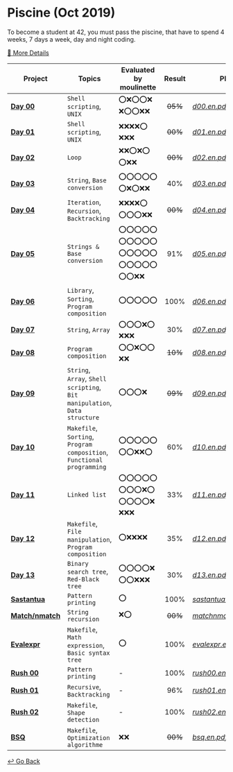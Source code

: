 # Piscine (Oct 2019)

To become a student at 42, you must pass the piscine, that have to spend 4 weeks, 7 days a week, day and night coding. 

[📖 More Details](https://www.42.us.org/program/piscine)

| Project            | Topics                                                       | Evaluated by moulinette                                      | Result  | PDF                    |
| ------------------ | ------------------------------------------------------------ | ------------------------------------------------------------ | :-----: | ---------------------- |
| [**Day 00**]       | `Shell scripting`, `UNIX`                                    | :o::x::o::o::x: :x::o::o::x::x:                              | ~~05%~~ | [*d00.en.pdf*]         |
| [**Day 01**]       | `Shell scripting`, `UNIX`                                    | :x::x::x::x::o: :x::x::x:                                    | ~~00%~~ | [*d01.en.pdf*]         |
| [**Day 02**]       | `Loop`                                                       | :x::x::o::x::o: :o::x::x:                                    | ~~00%~~ | [*d02.en.pdf*]         |
| [**Day 03**]       | `String`, `Base conversion`                                  | :o::o::o::o::o: :o::x::o::x::x:                              |   40%   | [*d03.en.pdf*]         |
| [**Day 04**]       | `Iteration`, `Recursion`, `Backtracking`                     | :x::x::x::x::o: :o::o::o::x::x:                              | ~~00%~~ | [*d04.en.pdf*]         |
| [**Day 05**]       | `Strings & Base conversion`                                  | :o::o::o::o::o: :o::o::o::o::o: :o::o::o::o::o: :o::o::o::o::o: :o::o::x::x: |   91%   | [*d05.en.pdf*]         |
| [**Day 06**]       | `Library`, `Sorting`, `Program composition`                  | :o::o::o::o::o:                                              |  100%   | [*d06.en.pdf*]         |
| [**Day 07**]       | `String`, `Array`                                            | :o::o::o::x::o: :x::x::x:                                    |   30%   | [*d07.en.pdf*]         |
| [**Day 08**]       | `Program composition`                                        | :o::o::x::o::o: :x::x:                                       | ~~10%~~ | [*d08.en.pdf*]         |
| [**Day 09**]       | `String`, `Array`, `Shell scripting`, `Bit manipulation`, `Data structure` | :o::o::o::x:                                                 | ~~09%~~ | [*d09.en.pdf*]         |
| [**Day 10**]       | `Makefile`, `Sorting`, `Program composition`, `Functional programming` | :o::o::o::o::o: :o::o::x::x::o:                              |   60%   | [*d10.en.pdf*]         |
| [**Day 11**]       | `Linked list`                                                | :o::o::o::o::o: :o::o::o::x::o: :o::o::o::o::x: :x::x::x:    |   33%   | [*d11.en.pdf*]         |
| [**Day 12**]       | `Makefile`, `File manipulation`, `Program composition`       | :o::x::x::x::x:                                              |   35%   | [*d12.en.pdf*]         |
| [**Day 13**]       | `Binary search tree`, `Red-Black tree`                       | :o::o::o::o::x: :o::o::x::x::x:                              |   30%   | [*d13.en.pdf*]         |
| [**Sastantua**]    | `Pattern printing`                                           | :o:                                                          |  100%   | [*sastantua.en.pdf*]   |
| [**Match/nmatch**] | `String recursion`                                           | :x::o:                                                       | ~~00%~~ | [*matchnmatch.en.pdf*] |
| [**Evalexpr**]     | `Makefile`, `Math expression`, `Basic syntax tree`           | :o:                                                          |  100%   | [*evalexpr.en.pdf*]    |
| [**Rush 00**]      | `Pattern printing`                                           | -                                                            |  100%   | [*rush00.en.pdf*]      |
| [**Rush 01**]      | `Recursive`, `Backtracking`                                  | -                                                            |   96%   | [*rush01.en.pdf*]      |
| [**Rush 02**]      | `Makefile`, `Shape detection`                                | -                                                            |  100%   | [*rush02.en.pdf*]      |
| [**BSQ**]          | `Makefile`, `Optimization algorithme`                        | :x::x:                                                       | ~~00%~~ | [*bsq.en.pdf*]         |

[**Day 00**]: https://github.com/lisy0123/42/tree/master/Piscine/d00
[**Day 01**]: https://github.com/lisy0123/42/tree/master/Piscine/d01
[**Day 02**]: https://github.com/lisy0123/42/tree/master/Piscine/d02
[**Day 03**]: https://github.com/lisy0123/42/tree/master/Piscine/d03
[**Day 04**]: https://github.com/lisy0123/42/tree/master/Piscine/d04
[**Day 05**]: https://github.com/lisy0123/42/tree/master/Piscine/d05
[**Day 06**]: https://github.com/lisy0123/42/tree/master/Piscine/d06
[**Day 07**]: https://github.com/lisy0123/42/tree/master/Piscine/d07
[**Day 08**]: https://github.com/lisy0123/42/tree/master/Piscine/d08
[**Day 09**]: https://github.com/lisy0123/42/tree/master/Piscine/d09
[**Day 10**]: https://github.com/lisy0123/42/tree/master/Piscine/d10
[**Day 11**]: https://github.com/lisy0123/42/tree/master/Piscine/d11
[**Day 12**]: https://github.com/lisy0123/42/tree/master/Piscine/d12
[**Day 13**]: https://github.com/lisy0123/42/tree/master/Piscine/d13
[**Sastantua**]: https://github.com/lisy0123/42/tree/master/Piscine/sastantua
[**Match/nmatch**]: https://github.com/lisy0123/42/tree/master/Piscine/matchnmatch
[**Evalexpr**]: https://github.com/lisy0123/42/tree/master/Piscine/evalexpr
[**Rush 00**]: https://github.com/lisy0123/42/tree/master/Piscine/rush00
[**Rush 01**]: https://github.com/lisy0123/42/tree/master/Piscine/rush01
[**Rush 02**]: https://github.com/lisy0123/42/tree/master/Piscine/rush02
[**BSQ**]: https://github.com/lisy0123/42/tree/master/Piscine/bsq

[*d00.en.pdf*]: https://github.com/lisy0123/42/blob/master/Piscine/PDF/d00.en.pdf
[*d01.en.pdf*]: https://github.com/lisy0123/42/blob/master/Piscine/PDF/d01.en.pdf
[*d02.en.pdf*]: https://github.com/lisy0123/42/blob/master/Piscine/PDF/d02.en.pdf
[*d03.en.pdf*]: https://github.com/lisy0123/42/blob/master/Piscine/PDF/d03.en.pdf
[*d04.en.pdf*]: https://github.com/lisy0123/42/blob/master/Piscine/PDF/d04.en.pdf
[*d05.en.pdf*]: https://github.com/lisy0123/42/blob/master/Piscine/PDF/d05.en.pdf
[*d06.en.pdf*]: https://github.com/lisy0123/42/blob/master/Piscine/PDF/d06.en.pdf
[*d07.en.pdf*]: https://github.com/lisy0123/42/blob/master/Piscine/PDF/d07.en.pdf
[*d08.en.pdf*]: https://github.com/lisy0123/42/blob/master/Piscine/PDF/d08.en.pdf
[*d09.en.pdf*]: https://github.com/lisy0123/42/blob/master/Piscine/PDF/d09.en.pdf
[*d10.en.pdf*]: https://github.com/lisy0123/42/blob/master/Piscine/PDF/d10.en.pdf
[*d11.en.pdf*]: https://github.com/lisy0123/42/blob/master/Piscine/PDF/d11.en.pdf
[*d12.en.pdf*]: https://github.com/lisy0123/42/blob/master/Piscine/PDF/d12.en.pdf
[*d13.en.pdf*]: https://github.com/lisy0123/42/blob/master/Piscine/PDF/d13.en.pdf
[*sastantua.en.pdf*]: https://github.com/lisy0123/42/blob/master/Piscine/PDF/sastantua.en.pdf
[*matchnmatch.en.pdf*]: https://github.com/lisy0123/42/blob/master/Piscine/PDF/matchnmatch.en.pdf
[*evalexpr.en.pdf*]: https://github.com/lisy0123/42/blob/master/Piscine/PDF/evalexpr.en.pdf
[*rush00.en.pdf*]: https://github.com/lisy0123/42/blob/master/Piscine/PDF/rush00.en.pdf
[*rush01.en.pdf*]: https://github.com/lisy0123/42/blob/master/Piscine/PDF/rush01.en.pdf
[*rush02.en.pdf*]: https://github.com/lisy0123/42/blob/master/Piscine/PDF/rush02.en.pdf
[*bsq.en.pdf*]: https://github.com/lisy0123/42/blob/master/Piscine/PDF/bsq.en.pdf



[↩️ Go Back](https://github.com/lisy0123/42)